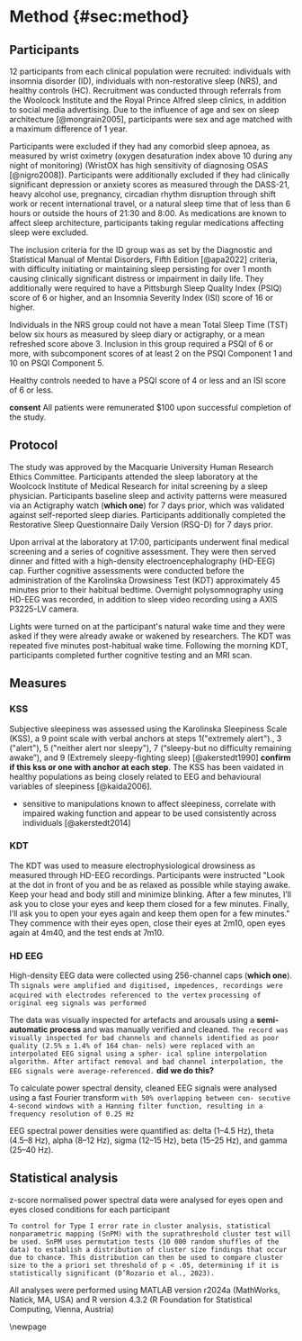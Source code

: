 # Method {#sec:method}

## Participants

12 participants from each clinical population were recruited: individuals with insomnia disorder (ID), individuals with non-restorative sleep (NRS), and healthy controls (HC). Recruitment was conducted through referrals from the Woolcock Institute and the Royal Prince Alfred sleep clinics, in addition to social media advertising. Due to the influence of age and sex on sleep architecture [@mongrain2005], participants were sex and age matched with a maximum difference of 1 year. 

Participants were excluded if they had any comorbid sleep apnoea, as measured by wrist oximetry (oxygen desaturation index above 10 during any night of monitoring) (WristOX has high sensitivity of diagnosing OSAS [@nigro2008]). Participants were additionally excluded if they had clinically significant depression or anxiety scores as measured through the DASS-21, heavy alcohol use, pregnancy, circadian rhythm disruption through shift work or recent international travel, or a natural sleep time that of less than 6 hours or outside the hours of 21:30 and 8:00. As medications are known to affect sleep architecture, participants taking regular medications affecting sleep were excluded. 

The inclusion criteria for the ID group was as set by the Diagnostic and Statistical Manual of Mental Disorders, Fifth Edition [@apa2022] criteria, with difficulty initiating or maintaining sleep persisting for over 1 month causing clinically significant distress or impairment in daily life. They additionally were required to have a Pittsburgh Sleep Quality Index (PSIQ) score of 6 or higher, and an Insomnia Severity Index (ISI) score of 16 or higher.

Individuals in the NRS group could not have a mean Total Sleep Time (TST) below six hours as measured by sleep diary or actigraphy, or a mean refreshed score above 3. Inclusion in this group required a PSQI of 6 or more, with subcomponent scores of at least 2 on the PSQI Component 1 and 10 on PSQI Component 5. 

Healthy controls needed to have a PSQI score of 4 or less and an ISI score of 6 or less.

**consent** All patients were remunerated $100 upon successful completion of the study. 


## Protocol

The study was approved by the Macquarie University Human Research Ethics Committee. Participants attended the sleep laboratory at the Woolcock Institute of Medical Research for inital screening by a sleep physician. Participants baseline sleep and activity patterns were measured via an Actigraphy watch (**which one**) for 7 days prior, which was validated against self-reported sleep diaries. Participants additionally completed the Restorative Sleep Questionnaire Daily Version (RSQ-D) for 7 days prior. 

Upon arrival at the laboratory at 17:00, participants underwent final medical screening and a series of cognitive assessment. They were then served dinner and fitted with a high-density electroencephalography (HD-EEG) cap. Further cognitive assessments were conducted before the administration of the Karolinska Drowsiness Test (KDT) approximately 45 minutes prior to their habitual bedtime. Overnight polysomnography using HD-EEG was recorded, in addition to sleep video recording using a AXIS P3225-LV camera. 

Lights were turned on at the participant's natural wake time and they were asked if they were already awake or wakened by researchers. The KDT was repeated five minutes post-habitual wake time. Following the morning KDT, participants completed further cognitive testing and an MRI scan. 

## Measures

### KSS

Subjective sleepiness was assessed using the Karolinska Sleepiness Scale (KSS), a 9 point scale with verbal anchors at steps 1("extremely alert")., 3 ("alert"), 5 ("neither alert nor sleepy"), 7 (“sleepy-but no difficulty remaining awake”), and 9 (Extremely sleepy-fighting sleep) [@akerstedt1990] **confirm if this kss or one with anchor at each step**. The KSS has been vaidated in healthy populations as being closely related to EEG and behavioural variables of sleepiness [@kaida2006]. 

  - sensitive to manipulations known to affect sleepiness, correlate with impaired waking function and appear to be used consistently across individuals [@akerstedt2014]

### KDT

The KDT was used to measure electrophysiological drowsiness as measured through HD-EEG recordings. Participants were instructed "Look at the dot in front of you and be as relaxed as possible while staying awake. Keep your head and body still and minimize blinking. After a few minutes, I’ll ask you to close your eyes and keep them closed for a few minutes. Finally, I’ll ask you to open your eyes again and keep them open for a few minutes." They commence with their eyes open, close their eyes at 2m10, open eyes again at 4m40, and the test ends at 7m10.

### HD EEG
High-density EEG data were collected using 256-channel caps (**which one**). Th
        ```signals were amplified and digitised, impedences, recordings were acquired with electrodes referenced to the vertex```
        ``` processing of original eeg signals was performed ```

The data was visually inspected for artefacts and arousals using a **semi-automatic process** and was manually verified and cleaned. 
      ```The record was visually inspected for bad channels and channels identified as poor quality (2.5% ± 1.4% of 164 chan- nels) were replaced with an interpolated EEG signal using a spher- ical spline interpolation algorithm. After artifact removal and bad channel interpolation, the EEG signals were average-referenced.``` **did we do this?**
      
To calculate power spectral density, cleaned EEG signals were analysed using a fast Fourier transform ```with 50% overlapping between con- secutive 4-second windows with a Hanning filter function, resulting in a frequency resolution of 0.25 Hz``` 

EEG spectral power densities were quantified as: delta (1–4.5 Hz), theta (4.5–8 Hz), alpha (8–12 Hz), sigma (12–15 Hz), beta (15–25 Hz), and gamma (25–40 Hz). 

## Statistical analysis

z-score normalised power spectral data were analysed for eyes open and eyes closed conditions for each participant

```To control for Type I error rate in cluster analysis, statistical nonparametric mapping (SnPM) with the suprathreshold cluster test will be used. SnPM uses permutation tests (10 000 random shuffles of the data) to establish a distribution of cluster size findings that occur due to chance. This distribution can then be used to compare cluster size to the a priori set threshold of p < .05, determining if it is statistically significant (D’Rozario et al., 2023). ```

All analyses were performed using MATLAB version r2024a (MathWorks, Natick, MA, USA) and R version 4.3.2 (R Foundation for Statistical Computing, Vienna, Austria)


\newpage
   
